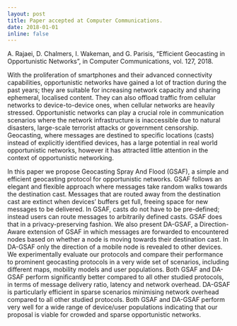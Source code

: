 ```yaml
---
layout: post
title: Paper accepted at Computer Communications.
date: 2018-01-01
inline: false
---
```


A. Rajaei, D. Chalmers, I. Wakeman, and G. Parisis, “Efficient Geocasting in Opportunistic Networks”, in Computer Communications, vol. 127, 2018.

With the proliferation of smartphones and their advanced connectivity capabilities, opportunistic networks have gained a lot of traction during the past years; they are suitable for increasing network capacity and sharing ephemeral, localised content. They can also offload traffic from cellular networks to device-to-device ones, when cellular networks are heavily stressed. Opportunistic networks can play a crucial role in communication scenarios where the network infrastructure is inaccessible due to natural disasters, large-scale terrorist attacks or government censorship. Geocasting, where messages are destined to specific locations (casts) instead of explicitly identified devices, has a large potential in real world opportunistic networks, however it has attracted little attention in the context of opportunistic networking.

In this paper we propose Geocasting Spray And Flood (GSAF), a simple and efficient geocasting protocol for opportunistic networks. GSAF follows an elegant and flexible approach where messages take random walks towards the destination cast. Messages that are routed away from the destination cast are extinct when devices’ buffers get full, freeing space for new messages to be delivered. In GSAF, casts do not have to be pre-defined; instead users can route messages to arbitrarily defined casts. GSAF does that in a privacy-preserving fashion. We also present DA-GSAF, a Direction-Aware extension of GSAF in which messages are forwarded to encountered nodes based on whether a node is moving towards their destination cast. In DA-GSAF only the direction of a mobile node is revealed to other devices. We experimentally evaluate our protocols and compare their performance to prominent geocasting protocols in a very wide set of scenarios, including different maps, mobility models and user populations. Both GSAF and DA-GSAF perform significantly better compared to all other studied protocols, in terms of message delivery ratio, latency and network overhead. DA-GSAF is particularly efficient in sparse scenarios minimising network overhead compared to all other studied protocols. Both GSAF and DA-GSAF perform very well for a wide range of device/user populations indicating that our proposal is viable for crowded and sparse opportunistic networks.
